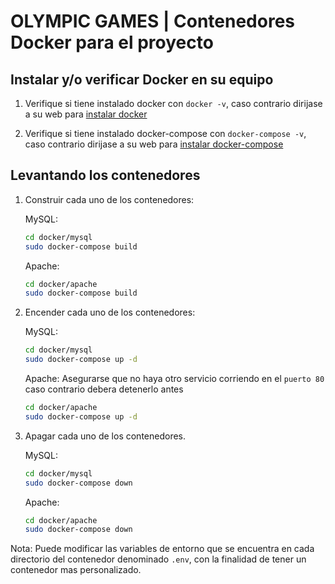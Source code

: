 # OLYMPIC GAMES | Contenedores Docker para el proyecto

## Instalar y/o verificar Docker en su equipo

1. Verifique si tiene instalado docker con `docker -v`, caso contrario dirijase a su web para [instalar docker](https://docs.docker.com/engine/install/ubuntu/)

2. Verifique si tiene instalado docker-compose con `docker-compose -v`, caso contrario dirijase a su web para [instalar docker-compose](https://docs.docker.com/compose/install/)

## Levantando los contenedores

1. Construir cada uno de los contenedores:
    
    MySQL:

    ``` bash
    cd docker/mysql
    sudo docker-compose build
    ```
    Apache:

    ``` bash
    cd docker/apache
    sudo docker-compose build
    ```

2. Encender cada uno de los contenedores:
    
    MySQL:

    ``` bash
    cd docker/mysql
    sudo docker-compose up -d
    ```
    Apache: Asegurarse que no haya otro servicio corriendo en el `puerto 80` caso contrario debera detenerlo antes

    ``` bash
    cd docker/apache
    sudo docker-compose up -d
    ```

3. Apagar cada uno de los contenedores.
    
    MySQL:

    ``` bash
    cd docker/mysql
    sudo docker-compose down
    ```
    Apache:

    ``` bash
    cd docker/apache
    sudo docker-compose down
    ```

Nota: Puede modificar las variables de entorno que se encuentra en cada directorio del contenedor denominado `.env`, con la finalidad de tener un contenedor mas personalizado.
